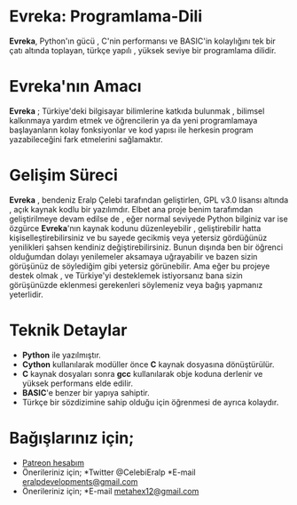 # Evreka: Programlama-Dili
**Evreka**, Python'ın gücü , C'nin performansı ve BASIC'in kolaylığını tek bir çatı altında toplayan, türkçe yapılı , yüksek seviye bir programlama dilidir.

# Evreka'nın Amacı
**Evreka** ; Türkiye'deki bilgisayar bilimlerine katkıda bulunmak , bilimsel kalkınmaya yardım etmek ve öğrencilerin ya da yeni programlamaya başlayanların kolay fonksiyonlar ve kod yapısı ile herkesin program yazabileceğini fark etmelerini sağlamaktır.

# Gelişim Süreci
**Evreka** , bendeniz Eralp Çelebi tarafından geliştirlen, GPL v3.0 lisansı altında , açık kaynak kodlu bir yazılımdır. Elbet ana proje benim tarafımdan geliştirilmeye devam edilse de , eğer normal seviyede Python bilginiz var ise özgürce **Evreka**'nın kaynak kodunu düzenleyebilir , geliştirebilir  hatta kişiselleştirebilirsiniz ve bu sayede gecikmiş veya yetersiz gördüğünüz yenilikleri şahsen kendiniz değiştirebilirsiniz. Bunun dışında ben bir öğrenci olduğumdan dolayı yenilemeler aksamaya uğrayabilir ve bazen sizin görüşünüz de söylediğim gibi yetersiz görünebilir. Ama eğer bu projeye destek olmak , ve Türkiye'yi desteklemek istiyorsanız bana sizin görüşünüzde eklenmesi gerekenleri söylemeniz veya bağış yapmanız yeterlidir.

# Teknik Detaylar
   * **Python** ile yazılmıştır.
   * **Cython** kullanılarak modüller önce **C** kaynak dosyasına dönüştürülür.
   * **C** kaynak dosyaları sonra **gcc** kullanılarak obje koduna derlenir ve yüksek performans elde edilir.
   * **BASIC**'e benzer bir yapıya sahiptir.
   * Türkçe bir sözdizimine sahip olduğu için öğrenmesi de ayrıca kolaydır.
# Bağışlarınız için;
   * [Patreon hesabım](https://www.patreon.com/eralpcelebi)
   * Önerileriniz için;
      *Twitter @CelebiEralp
      *E-mail eralpdevelopments@gmail.com
   * Önerileriniz için;
      *E-mail metahex12@gmail.com
